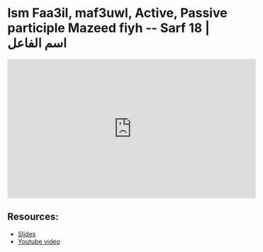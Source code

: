 # Ism Faa3il, maf3uwl, Active, Passive participle Mazeed fiyh --  Sarf 18 | اسم الفاعل

<iframe width="560" height="315" src="https://www.youtube-nocookie.com/embed/QgvMRmUXE1Q?start=0" frameborder="0" allow="accelerometer; autoplay; encrypted-media; gyroscope; picture-in-picture" allowfullscreen="allowfullscreen"></iframe><BR>



## Resources:
- [Slides](https://github.com/arshare/resources_balagha_pdfs)
- [Youtube video](https://www.youtube.com/watch?v=QgvMRmUXE1Q&list=PLzn0qdi6JpdvWf0IDGNfaiM-okPqDuQoc&index=$INDEX)
